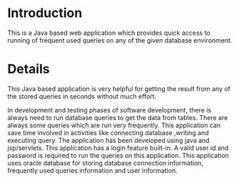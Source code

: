 # Introduction #

This is a Java based web application which provides quick access to running of frequent used queries on any of the given database environment.


# Details #

This Java based application is very helpful for getting the result from any of the stored queries in seconds without much effort.

In development and testing phases of software development, there is always need to run database queries to get the data from tables. There are always some queries which are run very frequently. This application can save time involved in activities like connecting database ,writing and executing query. The application has been developed using java and jsp/servlets.
This application has a login feature built-in. A valid user id and password is required to run the queries on this application.
This application uses oracle database for storing database connection information, frequently used queries information and user information.